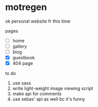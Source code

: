 # motregen

ok personal website fr this time

pages
- [ ] home
- [ ] gallery
- [ ] blog
- [x] guestbook
- [x] 404 page

to do
1. use sass
2. write light-weight image viewing script
3. make api for comments
4. use sebas' api as well bc it's funny